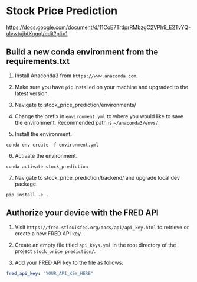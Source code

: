 # Stock Price Prediction

https://docs.google.com/document/d/11CoE7TrdprRMbzgC2VPh9_E2TvYQ-ulywtujbtXgqqI/edit?pli=1

## Build a new conda environment from the requirements.txt

1. Install Anaconda3 from `https://www.anaconda.com`.

2. Make sure you have `pip` installed on your machine and upgraded to the latest version.

3. Navigate to stock_price_prediction/environments/

4. Change the prefix in `environment.yml` to where you would like to save the environment. Recommended path is `~/anaconda3/envs/`.

5. Install the environment.

```shell
conda env create -f environment.yml
```

6. Activate the environment.

```shell
conda activate stock_prediction
```

7. Navigate to stock_price_prediction/backend/ and upgrade local dev package.

```shell
pip install -e .
```

## Authorize your device with the FRED API

1. Visit `https://fred.stlouisfed.org/docs/api/api_key.html` to retrieve or create a new FRED API key.

2. Create an empty file titled `api_keys.yml` in the root directory of the project `stock_price_prediction/`.

3. Add your FRED API key to the file as follows:

```yaml
fred_api_key: "YOUR_API_KEY_HERE"
```
